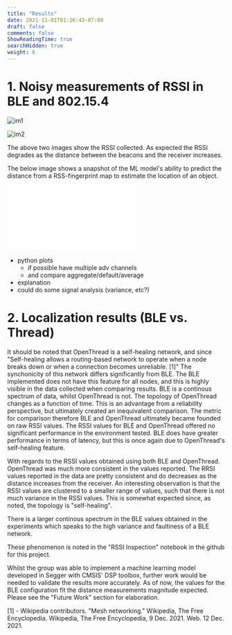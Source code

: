```yaml
---
title: "Results"
date: 2021-11-01T01:26:43-07:00
draft: false
comments: false
ShowReadingTime: true
searchHidden: true
weight: 6
---
```

# 1. Noisy measurements of RSSI in BLE and 802.15.4

![im1](/ecem202a_project/images/1m_rssi_data_ch3X_1.png)


![im2](/ecem202a_project/images/2m_rssi_data_ch3X_1.png)

The above two images show the RSSI collected. As expected the RSSI degrades as the distance between the beacons and the receiver increases.

The below image shows a snapshot of the ML model's ability to predict the distance from a RSS-fingerprint map to estimate the location of an object. 

![im3](/ecem202a_project/images/ML_plotpdf.pdf)





- python plots
  - if possible have multiple adv channels
  - and compare aggregate/default/average
- explanation
- could do some signal analysis (variance, etc?)

# 2. Localization results (BLE vs. Thread)

It should be noted that OpenThread is a self-healing network, and since "Self-healing allows a routing-based network to operate when a node breaks down or when a connection becomes unreliable. [1]" The synchonicity of this network differs significantly from BLE. The BLE implemented does not have this feature for all nodes, and this is highly visible in the data collected when comparing results. BLE is a continous spectrum of data, whilst OpenThread is not. The topology of OpenThread changes as a function of time. This is an advantage from a reliability perspective, but ultimately created an inequivalent comparison. The metric for comparison therefore BLE and OpenThread ultimately became founded on raw RSSI values. The RSSI values for BLE and OpenThread offered no significant performance in the environment tested. BLE does have greater performance in terms of latency, but this is once again due to OpenThread's self-healing feature.

With regards to the RSSI values obtained using both BLE and OpenThread. OpenThread was much more consistent in the values reported. The RRSI values reported in the data are pretty consistent and do decreases as the distance increases from the receiver. An interesting observation is that the RSSI values are clustered to a smaller range of values, such that there is not much variance in the RSSI values. This is somewhat expected since, as noted, the topology is "self-healing".

There is a larger continous spectrum in the BLE values obtained in the experiments which speaks to the high variance and faultiness of a BLE network.

These phenomenon is noted in the "RSSI Inspection" notebook in the github for this project.


Whilst the group was able to implement a machine learning model developed in Segger with CMSIS' DSP toolbox, further work would be needed to validate the results more accurately. As of now, the values for the BLE configuration fit the distance measurements magnitude expected. Please see the "Future Work" section for elaboration.


[1] - Wikipedia contributors. "Mesh networking." Wikipedia, The Free Encyclopedia. Wikipedia, The Free Encyclopedia, 9 Dec. 2021. Web. 12 Dec. 2021.
